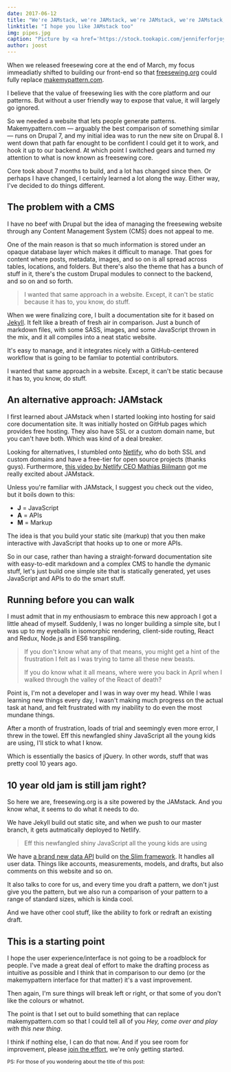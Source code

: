 ```yaml
---
date: 2017-06-12
title: "We're JAMstack, we're JAMstack, we're JAMstack, we're JAMstack, we're JAMstack, we're JAMstack, we're JAMstack, and I hope you like JAMstack too"
linktitle: "I hope you like JAMstack too"
img: pipes.jpg
caption: "Picture by <a href='https://stock.tookapic.com/jenniferforjoy' target='_BLANK' rel='nofollow'>Jennifer</a>"
author: joost
---
```

When we released freesewing core at the end of March, my focus immeadiatly shifted to building our front-end so that [freesewing.org](/) could fully replace [makemypattern.com](https://makemypattern.com/).

I believe that the value of freesewing lies with the core platform and our patterns. 
But without a user friendly way to expose that value, it will largely go ignored.

So we needed a website that lets people generate patterns. Makemypattern.com &mdash; arguably the best comparison of something similar &mdash; runs on Drupal 7, and my initial idea was to run the new site on Drupal 8. 
I went down that path far enought to be confident I could get it to work, and hook it up to our backend. At which point I switched gears and turned my attention to what is now known as freesewing core. 

Core took about 7 months to build, and a lot has changed since then. Or perhaps I have changed, I certainly learned a lot along the way. Either way, I've decided to do things different.

## The problem with a CMS

I have no beef with Drupal but the idea of managing the freesewing website through any Content Management System (CMS) does not appeal to me.

One of the main reason is that so much information is stored under an opaque database layer which makes it difficult to manage. 
That goes for content where posts, metadata, images, and so on is all spread across tables, locations, and folders. 
But there's also the theme that has a bunch of stuff in it, there's the custom Drupal modules to connect to the backend, and so on and so forth.

> I wanted that same approach in a website. Except, it can't be static because it has to, you know, do stuff.

When we were finalizing core, I built a documentation site for it based on [Jekyll](https://jekyllrb.com/). It felt like a breath of fresh air in comparison. 
Just a bunch of markdown files, with some SASS, images, and some JavaScript thrown in the mix, and it all compiles into a neat static website.

It's easy to manage, and it integrates nicely with a GitHub-centered workflow that is going to be famliar to potential contributors.

I wanted that same approach in a website. Except, it can't be static because it has to, you know, do stuff.


## An alternative approach: JAMstack

I first learned about JAMstack when I started looking into hosting for said core documentation site. 
It was initially hosted on GitHub pages which provides free hosting.
They also have SSL or a custom domain name, but you can't have both. Which was kind of a deal breaker.

Looking for alternatives, I stumbled onto [Netlify](https://www.netlify.com/), who do both SSL and custom domains and have a free-tier for open source projects (thanks guys).
Furthermore, [this video by Netlify CEO Mathias Biilmann](https://vimeo.com/163522126) got me really excited about JAMstack.

Unless you're familiar with JAMstack, I suggest you check out the video, but it boils down to this:

 - **J** = JavaScript
 - **A** = APIs
 - **M** = Markup

The idea is that you build your static site (markup) that you then make interactive with JavaScript that hooks up to one or more APIs.

So in our case, rather than having a straight-forward documentation site with easy-to-edit markdown and a complex CMS to handle the dymanic stuff, let's just build one simple site that is statically generated, yet uses JavaScript and APIs to do the smart stuff.

## Running before you can walk

I must admit that in my enthousiasm to embrace this new approach I got a little ahead of myself.
Suddenly, I was no longer building a simple site, but I was up to my eyeballs in isomorphic rendering, client-side routing, React and Redux, Node.js and ES6 transpiling.

> If you don't know what any of that means, you might get a hint of the frustration I felt as I was trying to tame all these new beasts.
> 
> If you do know what it all means, where were you back in April when I walked through the valley of the React of death? 

Point is, I'm not a developer and I was in way over my head. 
While I was learning new things every day, I wasn't making much progress on the actual task at hand, and felt frustrated with my inability to do even the most mundane things.

After a month of frustration, loads of trial and seemingly even more error, I threw in the towel. 
Eff this newfangled shiny JavaScript all the young kids are using, I'll stick to what I know. 

Which is essentially the basics of jQuery. In other words, stuff that was pretty cool 10 years ago.

## 10 year old jam is still jam right?

So here we are, freesewing.org is a site powered by the JAMstack. And you know what, it seems to do what it needs to do.

We have Jekyll build out static site, and when we push to our master branch, it gets autmatically deployed to Netlify.

> Eff this newfangled shiny JavaScript all the young kids are using

We have [a brand new data API](https://github.com/freesewing/data) build on [the Slim framework](https://www.slimframework.com/). 
It handles all user data. Things like accounts, measurements, models, and drafts, but also comments on this website and so on.

It also talks to core for us, and every time you draft a pattern, we don't just give you the pattern, but we also run a comparison of your pattern to a range of standard sizes, which is kinda cool.

And we have other cool stuff, like the ability to fork or redraft an existing draft.

## This is a starting point

I hope the user experience/interface is not going to be a roadblock for people. 
I've made a great deal of effort to make the drafting process as intuitive as possible and I think that in comparison to our demo (or the makemypattern interface for that matter) it's a vast improvement.

Then again, I'm sure things will break left or right, or that some of you don't like the colours or whatnot.

The point is that I set out to build something that can replace makemypattern.com so that I could tell all of you _Hey, come over and play with this new thing_.

I think if nothing else, I can do that now. And if you see room for improvement, please [join the effort](/contribute), we're only getting started.



<small>PS: For those of you wondering about the title of this post:</small>

<YouTube id='oFRbZJXjWIA' />

